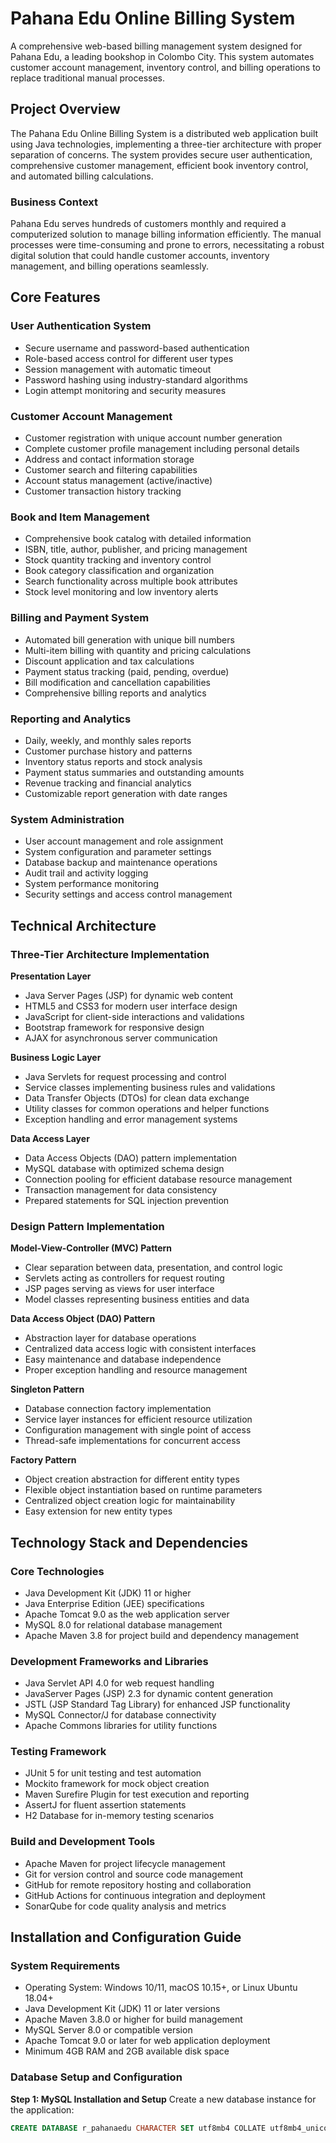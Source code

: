 # Pahana Edu Online Billing System

A comprehensive web-based billing management system designed for Pahana Edu, a leading bookshop in Colombo City. This system automates customer account management, inventory control, and billing operations to replace traditional manual processes.

## Project Overview

The Pahana Edu Online Billing System is a distributed web application built using Java technologies, implementing a three-tier architecture with proper separation of concerns. The system provides secure user authentication, comprehensive customer management, efficient book inventory control, and automated billing calculations.

### Business Context
Pahana Edu serves hundreds of customers monthly and required a computerized solution to manage billing information efficiently. The manual processes were time-consuming and prone to errors, necessitating a robust digital solution that could handle customer accounts, inventory management, and billing operations seamlessly.

## Core Features

### User Authentication System
- Secure username and password-based authentication
- Role-based access control for different user types
- Session management with automatic timeout
- Password hashing using industry-standard algorithms
- Login attempt monitoring and security measures

### Customer Account Management
- Customer registration with unique account number generation
- Complete customer profile management including personal details
- Address and contact information storage
- Customer search and filtering capabilities
- Account status management (active/inactive)
- Customer transaction history tracking

### Book and Item Management
- Comprehensive book catalog with detailed information
- ISBN, title, author, publisher, and pricing management
- Stock quantity tracking and inventory control
- Book category classification and organization
- Search functionality across multiple book attributes
- Stock level monitoring and low inventory alerts

### Billing and Payment System
- Automated bill generation with unique bill numbers
- Multi-item billing with quantity and pricing calculations
- Discount application and tax calculations
- Payment status tracking (paid, pending, overdue)
- Bill modification and cancellation capabilities
- Comprehensive billing reports and analytics

### Reporting and Analytics
- Daily, weekly, and monthly sales reports
- Customer purchase history and patterns
- Inventory status reports and stock analysis
- Payment status summaries and outstanding amounts
- Revenue tracking and financial analytics
- Customizable report generation with date ranges

### System Administration
- User account management and role assignment
- System configuration and parameter settings
- Database backup and maintenance operations
- Audit trail and activity logging
- System performance monitoring
- Security settings and access control management

## Technical Architecture

### Three-Tier Architecture Implementation

**Presentation Layer**
- Java Server Pages (JSP) for dynamic web content
- HTML5 and CSS3 for modern user interface design
- JavaScript for client-side interactions and validations
- Bootstrap framework for responsive design
- AJAX for asynchronous server communication

**Business Logic Layer**
- Java Servlets for request processing and control
- Service classes implementing business rules and validations
- Data Transfer Objects (DTOs) for clean data exchange
- Utility classes for common operations and helper functions
- Exception handling and error management systems

**Data Access Layer**
- Data Access Objects (DAO) pattern implementation
- MySQL database with optimized schema design
- Connection pooling for efficient database resource management
- Transaction management for data consistency
- Prepared statements for SQL injection prevention

### Design Pattern Implementation

**Model-View-Controller (MVC) Pattern**
- Clear separation between data, presentation, and control logic
- Servlets acting as controllers for request routing
- JSP pages serving as views for user interface
- Model classes representing business entities and data

**Data Access Object (DAO) Pattern**
- Abstraction layer for database operations
- Centralized data access logic with consistent interfaces
- Easy maintenance and database independence
- Proper exception handling and resource management

**Singleton Pattern**
- Database connection factory implementation
- Service layer instances for efficient resource utilization
- Configuration management with single point of access
- Thread-safe implementations for concurrent access

**Factory Pattern**
- Object creation abstraction for different entity types
- Flexible object instantiation based on runtime parameters
- Centralized object creation logic for maintainability
- Easy extension for new entity types

## Technology Stack and Dependencies

### Core Technologies
- Java Development Kit (JDK) 11 or higher
- Java Enterprise Edition (JEE) specifications
- Apache Tomcat 9.0 as the web application server
- MySQL 8.0 for relational database management
- Apache Maven 3.8 for project build and dependency management

### Development Frameworks and Libraries
- Java Servlet API 4.0 for web request handling
- JavaServer Pages (JSP) 2.3 for dynamic content generation
- JSTL (JSP Standard Tag Library) for enhanced JSP functionality
- MySQL Connector/J for database connectivity
- Apache Commons libraries for utility functions

### Testing Framework
- JUnit 5 for unit testing and test automation
- Mockito framework for mock object creation
- Maven Surefire Plugin for test execution and reporting
- AssertJ for fluent assertion statements
- H2 Database for in-memory testing scenarios

### Build and Development Tools
- Apache Maven for project lifecycle management
- Git for version control and source code management
- GitHub for remote repository hosting and collaboration
- GitHub Actions for continuous integration and deployment
- SonarQube for code quality analysis and metrics

## Installation and Configuration Guide

### System Requirements
- Operating System: Windows 10/11, macOS 10.15+, or Linux Ubuntu 18.04+
- Java Development Kit (JDK) 11 or later versions
- Apache Maven 3.8.0 or higher for build management
- MySQL Server 8.0 or compatible version
- Apache Tomcat 9.0 or later for web application deployment
- Minimum 4GB RAM and 2GB available disk space

### Database Setup and Configuration

**Step 1: MySQL Installation and Setup**
Create a new database instance for the application:
```sql
CREATE DATABASE r_pahanaedu CHARACTER SET utf8mb4 COLLATE utf8mb4_unicode_ci;